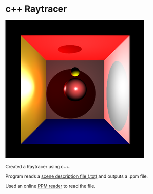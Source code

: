 # c++ Raytracer

![sample](sample.png)

Created a Raytracer using c++. 

Program reads a [scene description file (.txt)](https://github.com/angellam278/cpp_raytracer/blob/main/raytracer/cornell1_test.txt) and outputs a .ppm file. 

Used an online [PPM reader](https://www.cs.rhodes.edu/welshc/COMP141_F16/ppmReader.html) to read the file.

